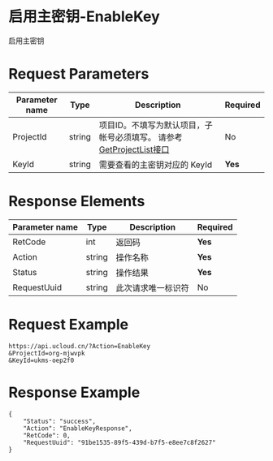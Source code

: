 # 启用主密钥-EnableKey

启用主密钥

# Request Parameters
|Parameter name|Type|Description|Required|
|---|---|---|---|
|ProjectId|string|项目ID。不填写为默认项目，子帐号必须填写。 请参考[GetProjectList接口](api/summary/get_project_list)|No|
|KeyId|string|需要查看的主密钥对应的 KeyId|**Yes**|

# Response Elements
|Parameter name|Type|Description|Required|
|---|---|---|---|
|RetCode|int|返回码|**Yes**|
|Action|string|操作名称|**Yes**|
|Status|string| 操作结果|**Yes**|
|RequestUuid|string|此次请求唯一标识符|No|

# Request Example
```
https://api.ucloud.cn/?Action=EnableKey
&ProjectId=org-mjwvpk
&KeyId=ukms-oep2f0
```

# Response Example
```
{
    "Status": "success", 
    "Action": "EnableKeyResponse", 
    "RetCode": 0, 
    "RequestUuid": "91be1535-89f5-439d-b7f5-e8ee7c8f2627"
}
```

